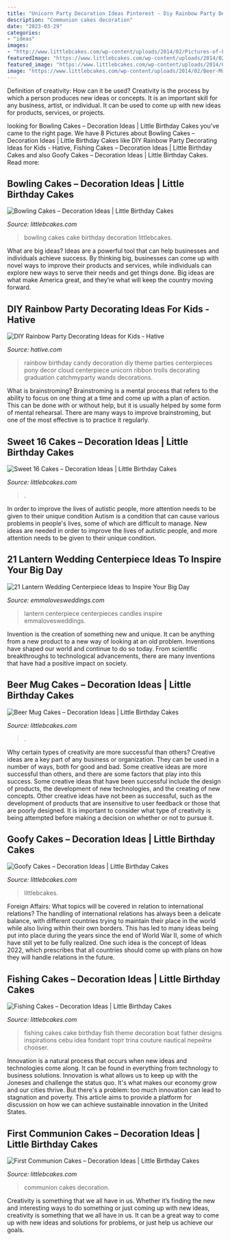 ```yaml
---
title: "Unicorn Party Decoration Ideas Pinterest - Diy Rainbow Party Decorating Ideas For Kids"
description: "Communion cakes decoration"
date: "2023-03-29"
categories:
- "ideas"
images:
- "http://www.littlebcakes.com/wp-content/uploads/2014/02/Pictures-of-First-Communion-Cakes-627x1024.jpg"
featuredImage: "https://www.littlebcakes.com/wp-content/uploads/2014/02/Beer-Mug-Cakes-Images.jpg"
featured_image: "https://www.littlebcakes.com/wp-content/uploads/2014/01/Bowling-Cakes-Pictures.jpg"
image: "https://www.littlebcakes.com/wp-content/uploads/2014/02/Beer-Mug-Cakes-Images.jpg"
---
```



Definition of creativity: How can it be used?
Creativity is the process by which a person produces new ideas or concepts. It is an important skill for any business, artist, or individual. It can be used to come up with new ideas for products, services, or projects.

	

		
looking for Bowling Cakes – Decoration Ideas | Little Birthday Cakes you've came to the right page. We have 8 Pictures about Bowling Cakes – Decoration Ideas | Little Birthday Cakes like DIY Rainbow Party Decorating Ideas for Kids - Hative, Fishing Cakes – Decoration Ideas | Little Birthday Cakes and also Goofy Cakes – Decoration Ideas | Little Birthday Cakes. Read more:
		
    
## Bowling Cakes – Decoration Ideas | Little Birthday Cakes

<img loading=lazy src="https://www.littlebcakes.com/wp-content/uploads/2014/01/Bowling-Cakes-Pictures.jpg" onerror="this.onerror=null;this.src='https://tse2.mm.bing.net/th?id=OIP.5_vIGkXHRHwtFAr5SDXHbAHaJ4&amp;pid=15.1';" alt="Bowling Cakes – Decoration Ideas | Little Birthday Cakes">

_Source: littlebcakes.com_

>bowling cakes cake birthday decoration littlebcakes. 

	

What are big ideas?
Ideas are a powerful tool that can help businesses and individuals achieve success. By thinking big, businesses can come up with novel ways to improve their products and services, while individuals can explore new ways to serve their needs and get things done. Big ideas are what make America great, and they’re what will keep the country moving forward.

    
## DIY Rainbow Party Decorating Ideas For Kids - Hative

<img loading=lazy src="https://hative.com/wp-content/uploads/2014/11/diy-rainbow-party-decorating-ideas/4-candy-decoration.jpg" onerror="this.onerror=null;this.src='https://tse2.mm.bing.net/th?id=OIP.GfTxgQhCKywEmuWykiSTCAHaLG&amp;pid=15.1';" alt="DIY Rainbow Party Decorating Ideas for Kids - Hative">

_Source: hative.com_

>rainbow birthday candy decoration diy theme parties centerpieces pony decor cloud centerpiece unicorn ribbon trolls decorating graduation catchmyparty wands decorations. 

	

What is brainstroming? Brainstroming is a mental process that refers to the ability to focus on one thing at a time and come up with a plan of action. This can be done with or without help, but it is usually helped by some form of mental rehearsal. There are many ways to improve brainstroming, but one of the most effective is to practice it regularly.

    
## Sweet 16 Cakes – Decoration Ideas | Little Birthday Cakes

<img loading=lazy src="https://www.littlebcakes.com/wp-content/uploads/2014/02/Sweet-16-Cake-Designs.jpg" onerror="this.onerror=null;this.src='https://tse4.mm.bing.net/th?id=OIP.q4EwKaDHYu_Ow7TWRIpPMgHaLI&amp;pid=15.1';" alt="Sweet 16 Cakes – Decoration Ideas | Little Birthday Cakes">

_Source: littlebcakes.com_

>. 

	

In order to improve the lives of autistic people, more attention needs to be given to their unique condition
Autism is a condition that can cause various problems in people's lives, some of which are difficult to manage. New ideas are needed in order to improve the lives of autistic people, and more attention needs to be given to their unique condition.

    
## 21 Lantern Wedding Centerpiece Ideas To Inspire Your Big Day

<img loading=lazy src="http://emmalovesweddings.com/wp-content/uploads/2017/08/vintage-wedding-centerpiece-ideas-with-lantern-and-candles.jpg" onerror="this.onerror=null;this.src='https://tse2.mm.bing.net/th?id=OIP.Eq8xctou3JZK1tda_Vd7EwHaLH&amp;pid=15.1';" alt="21 Lantern Wedding Centerpiece Ideas to Inspire Your Big Day">

_Source: emmalovesweddings.com_

>lantern centerpiece centerpieces candles inspire emmalovesweddings. 

	

Invention is the creation of something new and unique. It can be anything from a new product to a new way of looking at an old problem. Inventions have shaped our world and continue to do so today. From scientific breakthroughs to technological advancements, there are many inventions that have had a positive impact on society.

    
## Beer Mug Cakes – Decoration Ideas | Little Birthday Cakes

<img loading=lazy src="https://www.littlebcakes.com/wp-content/uploads/2014/02/Beer-Mug-Cakes-Images.jpg" onerror="this.onerror=null;this.src='https://tse2.mm.bing.net/th?id=OIP.7SWlstLyblLA-2u_8xaLmQHaJ4&amp;pid=15.1';" alt="Beer Mug Cakes – Decoration Ideas | Little Birthday Cakes">

_Source: littlebcakes.com_

>. 

	

Why certain types of creativity are more successful than others?
Creative ideas are a key part of any business or organization. They can be used in a number of ways, both for good and bad. Some creative ideas are more successful than others, and there are some factors that play into this success.
Some creative ideas that have been successful include the design of products, the development of new technologies, and the creating of new concepts. Other creative ideas have not been as successful, such as the development of products that are insensitive to user feedback or those that are poorly designed. It is important to consider what type of creativity is being attempted before making a decision on whether or not to pursue it.

    
## Goofy Cakes – Decoration Ideas | Little Birthday Cakes

<img loading=lazy src="https://www.littlebcakes.com/wp-content/uploads/2014/05/Goofy-Birthday-Cakes.jpg" onerror="this.onerror=null;this.src='https://tse1.mm.bing.net/th?id=OIP.sA0dhL8ZN8EZG9q1kfIq-gHaJ4&amp;pid=15.1';" alt="Goofy Cakes – Decoration Ideas | Little Birthday Cakes">

_Source: littlebcakes.com_

>littlebcakes. 

	

Foreign Affairs: What topics will be covered in relation to international relations?
The handling of international relations has always been a delicate balance, with different countries trying to maintain their place in the world while also living within their own borders. This has led to many ideas being put into place during the years since the end of World War II, some of which have still yet to be fully realized. One such idea is the concept of Ideas 2022, which prescribes that all countries should come up with plans on how they will handle relations in the future.

    
## Fishing Cakes – Decoration Ideas | Little Birthday Cakes

<img loading=lazy src="http://www.littlebcakes.com/wp-content/uploads/2014/01/Fishing-Cakes-Images.jpg" onerror="this.onerror=null;this.src='https://tse3.mm.bing.net/th?id=OIP.PT8mZGQT0QsOmBA6coadawHaJ4&amp;pid=15.1';" alt="Fishing Cakes – Decoration Ideas | Little Birthday Cakes">

_Source: littlebcakes.com_

>fishing cakes cake birthday fish theme decoration boat father designs inspirations cebu idea fondant торт trina couture nautical перейти chooser. 

	

Innovation is a natural process that occurs when new ideas and technologies come along. It can be found in everything from technology to business solutions. Innovation is what allows us to keep up with the Joneses and challenge the status quo. It's what makes our economy grow and our cities thrive. But there's a problem: too much innovation can lead to stagnation and poverty. This article aims to provide a platform for discussion on how we can achieve sustainable innovation in the United States.

    
## First Communion Cakes – Decoration Ideas | Little Birthday Cakes

<img loading=lazy src="http://www.littlebcakes.com/wp-content/uploads/2014/02/Pictures-of-First-Communion-Cakes-627x1024.jpg" onerror="this.onerror=null;this.src='https://tse2.mm.bing.net/th?id=OIP.iNCejBY0aD6J938eaEJdHAHaMG&amp;pid=15.1';" alt="First Communion Cakes – Decoration Ideas | Little Birthday Cakes">

_Source: littlebcakes.com_

>communion cakes decoration. 

	

Creativity is something that we all have in us. Whether it’s finding the new and interesting ways to do something or just coming up with new ideas, creativity is something that we all have in us. It can be a great way to come up with new ideas and solutions for problems, or just help us achieve our goals.


